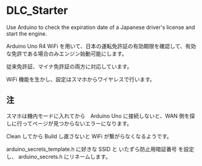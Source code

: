 # DLC_Starter
Use Arduino to check the expiration date of a Japanese driver's license and start the engine.

Arduino Uno R4 WiFi を用いて、日本の運転免許証の有効期限を確認して、有効な免許である場合のみエンジン始動可能にします。

従来免許証、マイナ免許証の両方に対応しています。

WiFi 機能を生かし、設定はスマホからワイヤレスで行います。

## 注

スマホは機内モードに入れてから　Arduino Uno に接続しないと、WAN 側を探しに行ってページが見つからないエラーになります。

Clean してから Build し直さないと WiFi が繋がらなくなるようです。

arduino_secrets_template.h に好きな SSID と いたずら防止用暗証番号 を設定し、 arduino_secrets.h にリネームします。